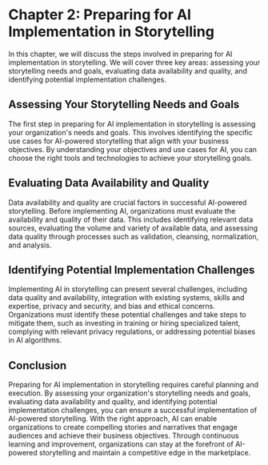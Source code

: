 Chapter 2: Preparing for AI Implementation in Storytelling
==========================================================

In this chapter, we will discuss the steps involved in preparing for AI implementation in storytelling. We will cover three key areas: assessing your storytelling needs and goals, evaluating data availability and quality, and identifying potential implementation challenges.

Assessing Your Storytelling Needs and Goals
-------------------------------------------

The first step in preparing for AI implementation in storytelling is assessing your organization's needs and goals. This involves identifying the specific use cases for AI-powered storytelling that align with your business objectives. By understanding your objectives and use cases for AI, you can choose the right tools and technologies to achieve your storytelling goals.

Evaluating Data Availability and Quality
----------------------------------------

Data availability and quality are crucial factors in successful AI-powered storytelling. Before implementing AI, organizations must evaluate the availability and quality of their data. This includes identifying relevant data sources, evaluating the volume and variety of available data, and assessing data quality through processes such as validation, cleansing, normalization, and analysis.

Identifying Potential Implementation Challenges
-----------------------------------------------

Implementing AI in storytelling can present several challenges, including data quality and availability, integration with existing systems, skills and expertise, privacy and security, and bias and ethical concerns. Organizations must identify these potential challenges and take steps to mitigate them, such as investing in training or hiring specialized talent, complying with relevant privacy regulations, or addressing potential biases in AI algorithms.

Conclusion
----------

Preparing for AI implementation in storytelling requires careful planning and execution. By assessing your organization's storytelling needs and goals, evaluating data availability and quality, and identifying potential implementation challenges, you can ensure a successful implementation of AI-powered storytelling. With the right approach, AI can enable organizations to create compelling stories and narratives that engage audiences and achieve their business objectives. Through continuous learning and improvement, organizations can stay at the forefront of AI-powered storytelling and maintain a competitive edge in the marketplace.
